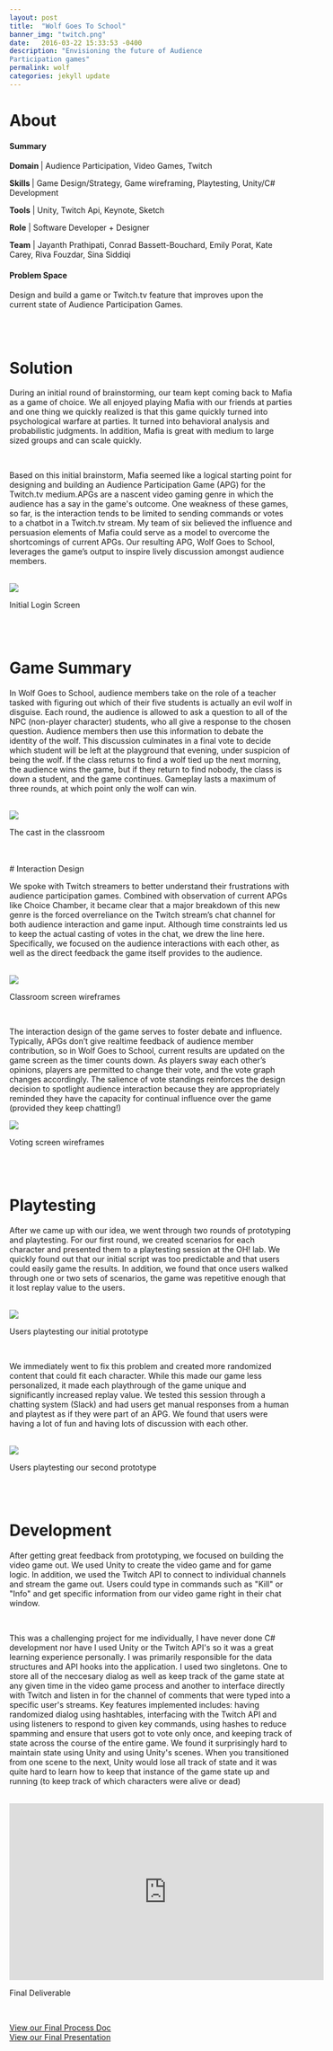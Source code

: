 ```yaml
---
layout: post
title:  "Wolf Goes To School"
banner_img: "twitch.png"
date:   2016-03-22 15:33:53 -0400
description: "Envisioning the future of Audience 
Participation games"
permalink: wolf
categories: jekyll update
---
```



# About

<div class="row">
	    <div class="col-sm-6">
            <h4> Summary </h4> 
            <p><b>Domain </b>| Audience Participation, Video Games, Twitch </p> 
            <p><b>Skills </b>| Game Design/Strategy, Game wireframing, Playtesting, Unity/C# Development </p>
            <p><b>Tools</b> | Unity, Twitch Api, Keynote, Sketch</p> 
            <p><b>Role</b> | Software Developer + Designer </p>
            <p><b>Team</b> | Jayanth Prathipati, Conrad Bassett-Bouchard, Emily Porat, Kate Carey, Riva Fouzdar, Sina Siddiqi</p> 
          </div>
          <div class="col-sm-6">
          <h4>Problem Space</h4>
          <p>
          	Design and build a game or Twitch.tv feature that improves upon the current state of Audience Participation Games.
		 </p>
          </div>
</div>


<br> 
<br> 

# Solution 

During an initial round of brainstorming, our team kept coming back to Mafia as a game of choice. We all enjoyed playing Mafia with our friends at parties and one thing we quickly realized is that this game quickly turned into psychological warfare at parties. It turned into behavioral analysis and probabilistic judgments. In addition, Mafia is great with medium to large sized groups and can scale quickly.

<br> 



Based on this initial brainstorm, Mafia seemed like a logical starting point for designing and building an Audience Participation Game (APG) for the Twitch.tv medium.APGs are a nascent video gaming genre in which the audience has a say in the game's outcome. One weakness of these games, so far, is the interaction tends to be limited to sending commands or votes to a chatbot in a Twitch.tv stream. My team of six believed the influence and persuasion elements of Mafia could serve as a model to overcome the shortcomings of current APGs. Our resulting APG, Wolf Goes to School, leverages the game’s output to inspire lively discussion amongst audience members.

<br>

<img src="/img/wolfe_title_card.png">
<p id="post-caption">Initial Login Screen</p>

<br> 
<br> 

# Game Summary

In Wolf Goes to School, audience members take on the role of a teacher tasked with figuring out which of their five students is actually an evil wolf in disguise. Each round, the audience is allowed to ask a question to all of the NPC (non-player character) students, who all give a response to the chosen question. Audience members then use this information to debate the identity of the wolf. This discussion culminates in a final vote to decide which student will be left at the playground that evening, under suspicion of being the wolf. If the class returns to find a wolf tied up the next morning, the audience wins the game, but if they return to find nobody, the class is down a student, and the game continues. Gameplay lasts a maximum of three rounds, at which point only the wolf can win.

<br> 

<img src="/img/wolfe_cast.png">
<p id="post-caption">The cast in the classroom</p>

<br> 
<br> 
# Interaction Design 

We spoke with Twitch streamers to better understand their frustrations with audience participation games. Combined with observation of current APGs like Choice Chamber, it became clear that a major breakdown of this new genre is the forced overreliance on the Twitch stream’s chat channel for both audience interaction and game input. Although time constraints led us to keep the actual casting of votes in the chat, we drew the line here. Specifically, we focused on the audience interactions with each other, as well as the direct feedback the game itself provides to the audience.

<br> 

<img src="/img/wolfe_screen_1.png">
<p id="post-caption">Classroom screen wireframes</p>

<br> 

The interaction design of the game serves to foster debate and influence. Typically, APGs don’t give realtime feedback of audience member contribution, so in Wolf Goes to School, current results are updated on the game screen as the timer counts down. As players sway each other’s opinions, players are permitted to change their vote, and the vote graph changes accordingly. The salience of vote standings reinforces the design decision to spotlight audience interaction because they are appropriately reminded they have the capacity for continual influence over the game (provided they keep chatting!)

<img src="/img/wolfe_screen_2.png">
<p id="post-caption">Voting screen wireframes</p>

<br> 
<br> 

# Playtesting 

After we came up with our idea, we went through two rounds of prototyping and playtesting. For our first round, we created scenarios for each character and presented them to a playtesting session at the  OH! lab. We quickly found out that our initial script was too predictable and that users could easily game the results. In addition, we found that once users walked through one or two sets of scenarios, the game was repetitive enough that it lost replay value to the users. 

<br> 

<img src="/img/playtest_1.JPG">
<p id="post-caption">Users playtesting our initial prototype</p>

<br> 

We immediately went to fix this problem and created more randomized content that could fit each character. While this made our game less personalized, it made each playthrough of the game unique and significantly increased replay value. We tested this session through a chatting system (Slack) and had users get manual responses 
from a human and playtest as if they were part of an APG. We found that users were having a lot of fun and having lots of discussion with each other.

<br> 

<img src="/img/playtest_2.png">
<p id="post-caption">Users playtesting our second prototype</p>


<br> 
<br> 

# Development 

After getting great feedback from prototyping, we focused on building the video game out. We used Unity to create the video game and for game logic. In addition, we used the Twitch API to connect to individual channels and stream the game out. Users could type in commands such as "Kill" or "Info" and get specific information from our video game right in their chat window.

<br> 

This was a challenging project for me individually, I have never done C# development nor have I used Unity or the Twitch API's so it was a great learning experience personally. I was primarily responsible for the data structures and API hooks into the application. I used two singletons. One to store all of the neccesary dialog as well as keep track of the game state at any given time in the video game process and another to interface directly with Twitch and listen in for the channel of comments that were typed into a specific user's streams. Key features implemented includes: having randomized dialog using hashtables, interfacing with the Twitch API and using listeners to respond to given key commands, using hashes to reduce spamming and ensure that users got to vote only once, and keeping track of state across the course of the entire game. We found it surprisingly hard to maintain state using Unity and using Unity's scenes. When you transitioned from one scene to the next, Unity would lose all track of state and it was quite hard to learn how to keep that instance of the game state up and running (to keep track of which characters were alive or dead)

<br> 



<iframe width="560" height="315" src="https://www.youtube.com/embed/7Ymg30p_jSw" frameborder="0" allowfullscreen></iframe>
<p id="post-caption">Final Deliverable</p>

<br> 

<a href="https://drive.google.com/file/d/0BydD14xNnK9bZnhfM3BkXzBsMUE/view?usp=sharing">View our Final Process Doc </a>
<br> 
<a href="https://drive.google.com/file/d/0B4jGw51WbvANU3EwU0lQczVmem8/view?usp=sharing">View our Final Presentation</a>






